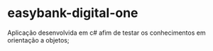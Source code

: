 # easybank-digital-one
Aplicação desenvolvida em c# afim de testar os conhecimentos em orientação a objetos;
